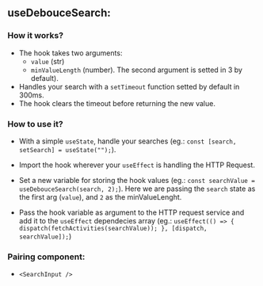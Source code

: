 ## useDebouceSearch:

### How it works?

- The hook takes two arguments: 
    - `value` (str) 
    - `minValueLength` (number). The second argument is setted in 3 by default).
- Handles your search with a `setTimeout` function setted by default in 300ms.
- The hook clears the timeout before returning the new value.

### How to use it?

- With a simple `useState`, handle your searches (eg.: `const [search, setSearch] = useState("");`).
- Import the hook wherever your `useEffect` is handling the HTTP Request.

- Set a new variable for storing the hook values (eg.: `const searchValue = useDebouceSearch(search, 2);`). Here we are passing the `search` state as the first arg (`value`), and `2` as the minValueLenght.

- Pass the hook variable as argument to the HTTP request service and add it to the `useEffect` dependecies array (eg.: `useEffect(() => { dispatch(fetchActivities(searchValue)); }, [dispatch, searchValue]);`)

### Pairing component:

- `<SearchInput />`